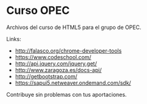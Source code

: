 # Curso OPEC

Archivos del curso de HTML5 para el grupo de OPEC.

Links:

* http://falasco.org/chrome-developer-tools
* https://www.codeschool.com/
* http://api.jquery.com/jquery.get/
* http://www.zaragoza.es/docs-api/
* http://getbootstrap.com/
* https://sapui5.netweaver.ondemand.com/sdk/

Contribuye sin problemas con tus aportaciones.
